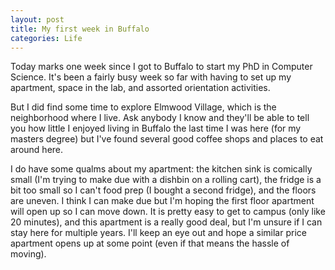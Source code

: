 ```yaml
---
layout: post
title: My first week in Buffalo
categories: Life
---
```


Today marks one week since I got to Buffalo to start my PhD in Computer Science. It's been a fairly busy week so far with having to set up my apartment, space in the lab, and assorted orientation activities. 

But I did find some time to explore Elmwood Village, which is the neighborhood where I live. Ask anybody I know and they'll be able to tell you how little I enjoyed living in Buffalo the last time I was here (for my masters degree) but I've found several good coffee shops and places to eat around here. 

I do have some qualms about my apartment: the kitchen sink is comically small (I'm trying to make due with a dishbin on a rolling cart), the fridge is a bit too small so I can't food prep (I bought a second fridge), and the floors are uneven. I think I can make due but I'm hoping the first floor apartment will open up so I can move down. It is pretty easy to get to campus (only like 20 minutes), and this apartment is a really good deal, but I'm unsure if I can stay here for multiple years. I'll keep an eye out and hope a similar price apartment opens up at some point (even if that means the hassle of moving).